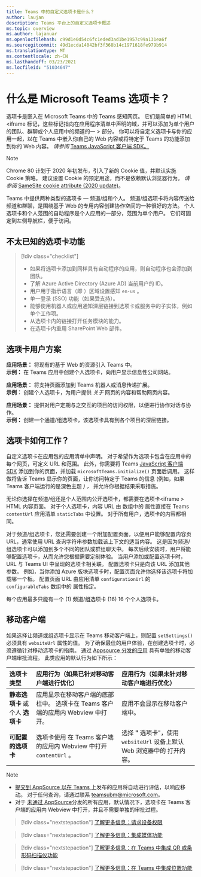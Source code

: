 ```yaml
---
title: Teams 中的自定义选项卡是什么？
author: laujan
description: Teams 平台上的自定义选项卡概述
ms.topic: overview
ms.author: lajanuar
ms.openlocfilehash: c99d1e0d54c6fc1eded3ad1be1957c99a131ea6f
ms.sourcegitcommit: 49d1ecda14042bf3f368b14c1971618fe979b914
ms.translationtype: MT
ms.contentlocale: zh-CN
ms.lasthandoff: 03/23/2021
ms.locfileid: "51034647"
---
```

# <a name="what-are-microsoft-teams-tabs"></a>什么是 Microsoft Teams 选项卡？

选项卡是嵌入在 Microsoft Teams 中的 Teams 感知网页。 它们是简单的 HTML <iframe 标记，这些标记指向在应用程序清单中声明的域，并可以添加为单个用户的团队、群聊或个人应用中的频道的一 \> 部分。 你可以将自定义选项卡与你的应用一起，以在 Teams 中嵌入你自己的 Web 内容或将特定于 Teams 的功能添加到你的 Web 内容。 *请参阅* [Teams JavaScript 客户端 SDK。](/javascript/api/overview/msteams-client)

> [!NOTE]
> Chrome 80 计划于 2020 年初发布，引入了新的 Cookie 值，并默认实施 Cookie 策略。 建议设置 Cookie 的预定用途，而不是依赖默认浏览器行为。 *请参阅* [SameSite cookie attribute (2020 update)](../resources/samesite-cookie-update.md)。

Teams 中提供两种类型的选项卡 — 频道/组和个人。 频道/组选项卡将内容传送给频道和群聊，是围绕基于 Web 的专用内容创建协作空间的一种很好的方法。 个人选项卡和个人范围的自动程序是个人应用的一部分，范围为单个用户。 它们可固定到左侧导航栏，便于访问。

## <a name="lesser-known-tab-features"></a>不太已知的选项卡功能

> [!div class="checklist"]
>
> * 如果将选项卡添加到同样具有自动程序的应用，则自动程序也会添加到团队。
> * 了解 Azure Active Directory (Azure AD) 当前用户的 ID。
> * 用户用于指示语言（即 ）区域设置感知 `en-us` 。 
> * 单一登录 (SSO) 功能（如果受支持）。
> * 能够使用机器人或应用通知深层链接到选项卡或服务中的子实体，例如单个工作项。
> * 从选项卡内的链接打开任务模块的能力。
> * 在选项卡内重用 SharePoint Web 部件。

## <a name="tabs-user-scenarios"></a>选项卡用户方案

**应用场景：** 将现有的基于 Web 的资源引入 Teams 中。 \
**示例：** 在 Teams 应用中创建个人选项卡，向用户显示信息性公司网站。

**应用场景：** 将支持页面添加到 Teams 机器人或消息传递扩展。 \
**示例：** 创建个人选项卡，为用户提供 *关于* 网页的内容和帮助网页内容。

**应用场景：** 提供对用户定期与之交互的项目的访问权限，以便进行协作对话与协作。 \
**示例：** 创建一个通道/组选项卡，该选项卡具有到各个项目的深层链接。

## <a name="how-do-tabs-work"></a>选项卡如何工作？

自定义选项卡在应用包的应用清单中声明。 对于希望作为选项卡包含在应用中的每个网页，可定义 URL 和范围。 此外，你需要将 Teams [JavaScript 客户端 SDK](/javascript/api/overview/msteams-client) 添加到你的页面，并加载 `microsoftTeams.initialize()` 页面后调用。 这样做将告诉 Teams 显示你的页面，让你访问特定于 Teams 的信息 (例如，如果 Teams 客户端运行的是深色主题 *) ，* 并允许你根据结果采取措施。

无论你选择在频道/组还是个人范围内公开选项卡，都需要在选项卡<iframe \> HTML 内容页面。 [](~/tabs/how-to/create-tab-pages/content-page.md)对于个人选项卡，内容 URL 由 数组中的 属性直接在 Teams `contentUrl` 应用清单 `staticTabs` 中设置。 对于所有用户，选项卡的内容都相同。

对于频道/组选项卡，您还需要创建一个附加配置页面，以便用户能够配置内容页 URL，通常使用 URL 查询字符串参数加载该上下文的适当内容。 这是因为频道/组选项卡可以添加到多个不同的团队或群组聊天中。 每次后续安装时，用户将能够配置选项卡，从而允许您根据需要定制体验。 当用户添加或配置选项卡时，URL 与 Teams UI 中呈现的选项卡相关联。 配置选项卡只是向该 URL 添加其他参数。 例如，当你添加 Azure 版块选项卡时，配置页面允许你选择该选项卡将加载哪一个板。 配置页面 URL 由应用清单  `configurationUrl` 的 `configurableTabs` 数组中的 属性指定。

每个应用最多只能有一个 (1) 频道/组选项卡 (16) 16 个个人选项卡。

## <a name="mobile-clients"></a>移动客户端

如果选择让频道或组选项卡显示在 Teams 移动客户端上，则配置 `setSettings()` 必须具有 `websiteUrl` 属性的值。 为了确保最佳的用户体验，在创建选项卡时，必须遵循针对[](~/tabs/design/tabs-mobile.md)移动选项卡的指南。 通过 [Appsource 分发的应用](~/concepts/deploy-and-publish/appsource/publish.md) 具有单独的移动客户端审批流程。 此类应用的默认行为如下所示：

| **选项卡类型** | **应用行为（如果已针对移动客户端进行优化）** | **应用行为（如果未针对移动客户端进行优化）** |
|:-----|:-----|:-----|
| **静态选项卡** 或个人 **选项卡**|应用显示在移动客户端的底部栏中。 选项卡在 Teams 客户端的应用内 Webview 中打开。 | 应用不会显示在移动客户端中。 |
| **可配置的选项卡** | 选项卡使用 在 Teams 客户端的应用内 Webview 中打开 `contentUrl` 。 | 选择 **"** 选项卡"，使用 `websiteUrl` 设备上默认 Web 浏览器中的 打开内容。 |


> [!NOTE]
>
> * [提交到 AppSource 以在 Teams ](../concepts/deploy-and-publish/overview.md#publish-to-appsource) 上发布的应用将自动进行评估，以响应移动。 对于任何查询，请通过联系 teamsubm@microsoft.com。
> * 对于 [未通过 AppSource](../concepts/deploy-and-publish/overview.md)分发的所有应用，默认情况下，选项卡在 Teams 客户端的应用内 Webview 中打开，并且不需要单独的审批过程。

> [!div class="nextstepaction"]
> [了解更多信息：请求设备权限](../concepts/device-capabilities/native-device-permissions.md)

> [!div class="nextstepaction"]
> [了解更多信息：集成媒体功能](../concepts/device-capabilities/mobile-camera-image-permissions.md)

> [!div class="nextstepaction"]
> [了解更多信息：在 Teams 中集成 QR 或条形码扫描仪功能](../concepts/device-capabilities/qr-barcode-scanner-capability.md)

> [!div class="nextstepaction"]
> [了解更多信息：在 Teams 中集成位置功能](../concepts/device-capabilities/location-capability.md)
